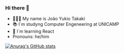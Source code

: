 ### Hi there 👋

- 🧑🏻‍💻 My name is João Yukio Takaki
- 📚 I`m studyng Computer Engeneering at UNICAMP
- 🌱 I`m learning React
- Pronouns: he/him

[![Anurag's GitHub stats](https://github-readme-stats.vercel.app/api?username=Joaotakaki1&theme=vue-dark&show_icons=true)](https://github.com/anuraghazra/github-readme-stats)
